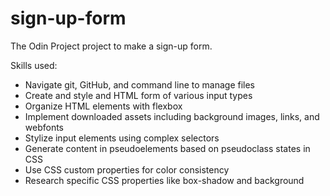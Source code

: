 # sign-up-form
The Odin Project project to make a sign-up form.

Skills used:
- Navigate git, GitHub, and command line to manage files
- Create and style and HTML form of various input types
- Organize HTML elements with flexbox
- Implement downloaded assets including background images, links, and webfonts
- Stylize input elements using complex selectors
- Generate content in pseudoelements based on pseudoclass states in CSS
- Use CSS custom properties for color consistency
- Research specific CSS properties like box-shadow and background